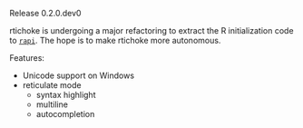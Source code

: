 Release 0.2.0.dev0

rtichoke is undergoing a major refactoring to extract the R initialization code to [`rapi`](https://github.com/randy3k/rapi). The hope is to make rtichoke more autonomous.

Features:

- Unicode support on Windows
- reticulate mode
    - syntax highlight
    - multiline
    - autocompletion
